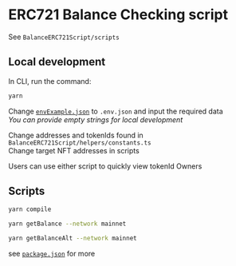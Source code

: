 # ERC721 Balance Checking script

See `BalanceERC721Script/scripts`

## Local development

In CLI, run the command:

```zsh
yarn
```

Change [`envExample.json`](./envExample.json) to ``.env.json`` and input the required data <br>
_You can provide empty strings for local development_


Change addresses and tokenIds found in `BalanceERC721Script/helpers/constants.ts`<br>
Change target NFT addresses in scripts<br>

Users can use either script to quickly view tokenId Owners
## Scripts
```zsh
yarn compile
```

```zsh
yarn getBalance --network mainnet
```

```zsh
yarn getBalanceAlt --network mainnet
```

see [`package.json`](./package.json) for more

